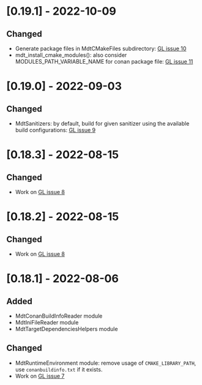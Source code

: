 
# [0.19.1] - 2022-10-09

## Changed

- Generate package files in MdtCMakeFiles subdirectory: [GL issue 10](https://gitlab.com/scandyna/mdt-cmake-modules/-/issues/10)
- mdt_install_cmake_modules(): also consider MODULES_PATH_VARIABLE_NAME for conan package file: [GL issue 11](https://gitlab.com/scandyna/mdt-cmake-modules/-/issues/11)


# [0.19.0] - 2022-09-03

## Changed

- MdtSanitizers: by default, build for given sanitizer using the available build configurations: [GL issue 9](https://gitlab.com/scandyna/mdt-cmake-modules/-/issues/9)


# [0.18.3] - 2022-08-15

## Changed

- Work on [GL issue 8](https://gitlab.com/scandyna/mdt-cmake-modules/-/issues/8)


# [0.18.2] - 2022-08-15

## Changed

- Work on [GL issue 8](https://gitlab.com/scandyna/mdt-cmake-modules/-/issues/8)


# [0.18.1] - 2022-08-06

## Added

- MdtConanBuildInfoReader module
- MdtIniFileReader module
- MdtTargetDependenciesHelpers module

## Changed

- MdtRuntimeEnvironment module: remove usage of `CMAKE_LIBRARY_PATH`, use `conanbuildinfo.txt` if it exists.
- Work on [GL issue 7](https://gitlab.com/scandyna/mdt-cmake-modules/-/issues/7)
